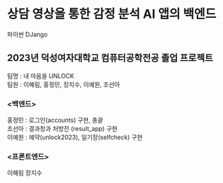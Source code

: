 # 상담 영상을 통한 감정 분석 AI 앱의 백엔드
 파이썬 DJango

## 2023년 덕성여자대학교 컴퓨터공학전공 졸업 프로젝트
팀명 : 내 마음을 UNLOCK\
팀원 : 이혜림, 홍정민, 장지수, 이예원, 조선아

### <백엔드>
홍정민 : 로그인(accounts) 구현, 총괄\
조선아 : 결과창과 처방전 (result_app) 구현\
이예원 : 예약(unlock2023), 일기장(selfcheck) 구현

### <프론트엔드>
이혜림
장지수
